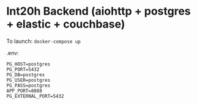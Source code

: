 # Int20h Backend (aiohttp + postgres + elastic + couchbase)

To launch:
`docker-compose up`

.env:
```
PG_HOST=postgres
PG_PORT=5432
PG_DB=postgres
PG_USER=postgres
PG_PASS=postgres
APP_PORT=8088
PG_EXTERNAL_PORT=5432
```
